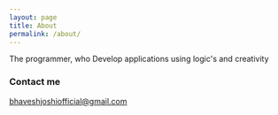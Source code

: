 ```yaml
---
layout: page
title: About
permalink: /about/
---
```


The programmer, who Develop applications using logic's and creativity

### Contact me

[bhaveshjoshiofficial@gmail.com](mailto:bhaveshjoshiofficial@gmail.com)
